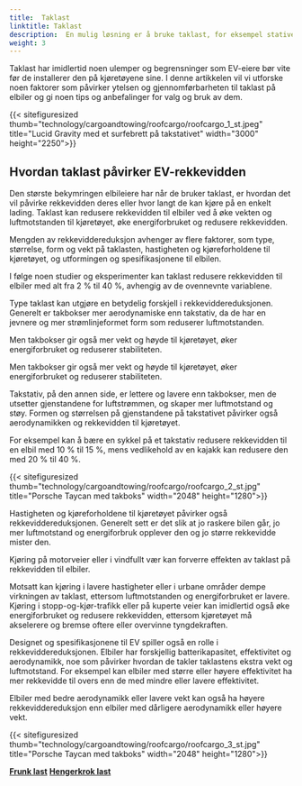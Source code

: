 ```yaml
---
title:  Taklast
linktitle: Taklast
description:  En mulig løsning er å bruke taklast, for eksempel stativer eller bokser, for å øke lagringskapasiteten til elbiler. Taklast kan hjelpe til med å transportere klumpete, tunge eller uregelmessig formede gjenstander som ski, sykler, kajakker eller telt.
weight: 3
---
```

<!-- markdownlint-disable MD033 -->

Taklast har imidlertid noen ulemper og begrensninger som EV-eiere bør vite før de installerer den på kjøretøyene sine.
I denne artikkelen vil vi utforske noen faktorer som påvirker ytelsen og gjennomførbarheten til taklast på elbiler og gi noen tips og anbefalinger for valg og bruk av dem.

{{< sitefiguresized thumb="technology/cargoandtowing/roofcargo/roofcargo_1_st.jpeg" title="Lucid Gravity med et surfebrett på takstativet" width="3000" height="2250">}}

## Hvordan taklast påvirker EV-rekkevidden

Den største bekymringen elbileiere har når de bruker taklast, er hvordan det vil påvirke rekkevidden deres eller hvor langt de kan kjøre på en enkelt lading. Taklast kan redusere rekkevidden til elbiler ved å øke vekten og luftmotstanden til kjøretøyet, øke energiforbruket og redusere rekkevidden.

Mengden av rekkeviddereduksjon avhenger av flere faktorer, som type, størrelse, form og vekt på taklasten, hastigheten og kjøreforholdene til kjøretøyet, og utformingen og spesifikasjonene til elbilen.

I følge noen studier og eksperimenter kan taklast redusere rekkevidden til elbiler med alt fra 2 % til 40 %, avhengig av de ovennevnte variablene.

Type taklast kan utgjøre en betydelig forskjell i rekkeviddereduksjonen. Generelt er takbokser mer aerodynamiske enn takstativ, da de har en jevnere og mer strømlinjeformet form som reduserer luftmotstanden.

Men takbokser gir også mer vekt og høyde til kjøretøyet, øker energiforbruket og reduserer stabiliteten.

Men takbokser gir også mer vekt og høyde til kjøretøyet, øker energiforbruket og reduserer stabiliteten.

Takstativ, på den annen side, er lettere og lavere enn takbokser, men de utsetter gjenstandene for luftstrømmen, og skaper mer luftmotstand og støy. Formen og størrelsen på gjenstandene på takstativet påvirker også aerodynamikken og rekkevidden til kjøretøyet.

For eksempel kan å bære en sykkel på et takstativ redusere rekkevidden til en elbil med 10 % til 15 %, mens vedlikehold av en kajakk kan redusere den med 20 % til 40 %.

{{< sitefiguresized thumb="technology/cargoandtowing/roofcargo/roofcargo_2_st.jpg" title="Porsche Taycan med takboks" width="2048" height="1280">}}

Hastigheten og kjøreforholdene til kjøretøyet påvirker også rekkeviddereduksjonen. Generelt sett er det slik at jo raskere bilen går, jo mer luftmotstand og energiforbruk opplever den og jo større rekkevidde mister den.

Kjøring på motorveier eller i vindfullt vær kan forverre effekten av taklast på rekkevidden til elbiler.

Motsatt kan kjøring i lavere hastigheter eller i urbane områder dempe virkningen av taklast, ettersom luftmotstanden og energiforbruket er lavere. Kjøring i stopp-og-kjør-trafikk eller på kuperte veier kan imidlertid også øke energiforbruket og redusere rekkevidden, ettersom kjøretøyet må akselerere og bremse oftere eller overvinne tyngdekraften.

Designet og spesifikasjonene til EV spiller også en rolle i rekkeviddereduksjonen. Elbiler har forskjellig batterikapasitet, effektivitet og aerodynamikk, noe som påvirker hvordan de takler taklastens ekstra vekt og luftmotstand. For eksempel kan elbiler med større eller høyere effektivitet ha mer rekkevidde til overs enn de med mindre eller lavere effektivitet.

Elbiler med bedre aerodynamikk eller lavere vekt kan også ha høyere rekkeviddereduksjon enn elbiler med dårligere aerodynamikk eller høyere vekt.

{{< sitefiguresized thumb="technology/cargoandtowing/roofcargo/roofcargo_3_st.jpg" title="Porsche Taycan med takboks" width="2048" height="1280">}}

<div class="mt-3 mb-3">
    <a href="../frunkcargo/" class="text-decoration-none text-black"><strong><i class="bi-arrow-left"></i> Frunk last</strong></a>
    <a href="../hitchcargo/" class="text-decoration-none text-black float-end"><strong>Hengerkrok last <i class="bi-arrow-right"></i></strong></a>
</div>